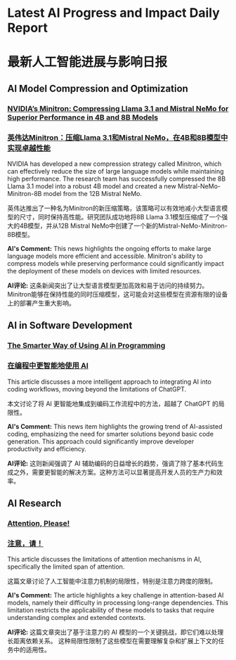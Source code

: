 # Latest AI Progress and Impact Daily Report

# 最新人工智能进展与影响日报

## AI Model Compression and Optimization

### [NVIDIA’s Minitron: Compressing Llama 3.1 and Mistral NeMo for Superior Performance in 4B and 8B Models](https://syncedreview.com/2024/08/29/nvidias-minitron-compressing-llama-3-1-and-mistral-nemo-for-superior-performance-in-4b-and-8b-models/)

### [英伟达Minitron：压缩Llama 3.1和Mistral NeMo，在4B和8B模型中实现卓越性能](https://syncedreview.com/2024/08/29/nvidias-minitron-compressing-llama-3-1-and-mistral-nemo-for-superior-performance-in-4b-and-8b-models/)

NVIDIA has developed a new compression strategy called Minitron, which can effectively reduce the size of large language models while maintaining high performance. The research team has successfully compressed the 8B Llama 3.1 model into a robust 4B model and created a new Mistral-NeMo-Minitron-8B model from the 12B Mistral NeMo.

英伟达推出了一种名为Minitron的新压缩策略，该策略可以有效地减小大型语言模型的尺寸，同时保持高性能。研究团队成功地将8B Llama 3.1模型压缩成了一个强大的4B模型，并从12B Mistral NeMo中创建了一个新的Mistral-NeMo-Minitron-8B模型。

**AI's Comment:** This news highlights the ongoing efforts to make large language models more efficient and accessible. Minitron's ability to compress models while preserving performance could significantly impact the deployment of these models on devices with limited resources.

**AI评论:** 这条新闻突出了让大型语言模型更加高效和易于访问的持续努力。Minitron能够在保持性能的同时压缩模型，这可能会对这些模型在资源有限的设备上的部署产生重大影响。

## AI in Software Development

### [The Smarter Way of Using AI in Programming](https://towardsdatascience.com/the-smarter-way-of-using-ai-in-programming-0492ac610385?source=rss----7f60cf5620c9--artificial_intelligence)

### [在编程中更智能地使用 AI](https://towardsdatascience.com/the-smarter-way-of-using-ai-in-programming-0492ac610385?source=rss----7f60cf5620c9--artificial_intelligence)

This article discusses a more intelligent approach to integrating AI into coding workflows, moving beyond the limitations of ChatGPT.

本文讨论了将 AI 更智能地集成到编码工作流程中的方法，超越了 ChatGPT 的局限性。

**AI's Comment:** This news item highlights the growing trend of AI-assisted coding, emphasizing the need for smarter solutions beyond basic code generation. This approach could significantly improve developer productivity and efficiency.

**AI评论:** 这则新闻强调了 AI 辅助编码的日益增长的趋势，强调了除了基本代码生成之外，需要更智能的解决方案。这种方法可以显著提高开发人员的生产力和效率。

## AI Research

### [Attention, Please!](https://towardsdatascience.com/attention-please-25b2933309f4?source=rss----7f60cf5620c9--artificial_intelligence)

### [注意，请！](https://towardsdatascience.com/attention-please-25b2933309f4?source=rss----7f60cf5620c9--artificial_intelligence)

This article discusses the limitations of attention mechanisms in AI, specifically the limited span of attention.

这篇文章讨论了人工智能中注意力机制的局限性，特别是注意力跨度的限制。

**AI's Comment:** The article highlights a key challenge in attention-based AI models, namely their difficulty in processing long-range dependencies. This limitation restricts the applicability of these models to tasks that require understanding complex and extended contexts.

**AI评论:** 这篇文章突出了基于注意力的 AI 模型的一个关键挑战，即它们难以处理长距离依赖关系。 这种局限性限制了这些模型在需要理解复杂和扩展上下文的任务中的适用性。


